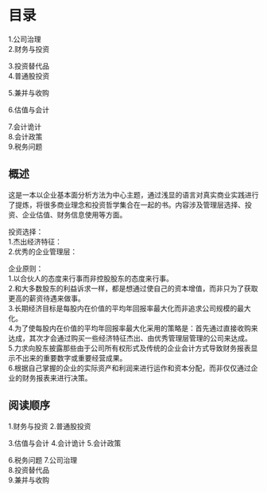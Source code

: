 # 目录
1.公司治理      
2.财务与投资       

3.投资替代品      
4.普通股投资      

5.兼并与收购  


6.估值与会计    

7.会计诡计     
8.会计政策    
9.税务问题   

## 概述
这是一本以企业基本面分析方法为中心主题，通过浅显的语言对真实商业实践进行了提炼，将很多商业理念和投资哲学集合在一起的书。内容涉及管理层选择、投资、企业估值、财务信息使用等方面。


投资选择：    
1.杰出经济特征：      
2.优秀的企业管理层：       

企业原则：      
1.以合伙人的态度来行事而非控股股东的态度来行事。    
2.和大多数股东的利益诉求一样，都是想通过使自己的资本增值，而非只为了获取更高的薪资待遇来做事。    
3.长期经济目标是每股内在价值的平均年回报率最大化而非追求公司规模的最大化。    
4.为了使每股内在价值的平均年回报率最大化采用的策略是：首先通过直接收购来达成，其次才会通过购买一些经济特征杰出、由优秀管理层管理的公司来达成。    
5.力求向股东披露那些由于公司所有权形式及传统的企业会计方式导致财务报表显示不出来的重要数字或重要经营成果。    
6.根据自己掌握的企业的实际资产和利润来进行运作和资本分配，而非仅仅通过企业的财务报表来进行决策。   


## 阅读顺序
1.财务与投资
2.普通股投资

3.估值与会计
4.会计诡计
5.会计政策

6.税务问题
7.公司治理   
8.投资替代品    
9.兼并与收购    


